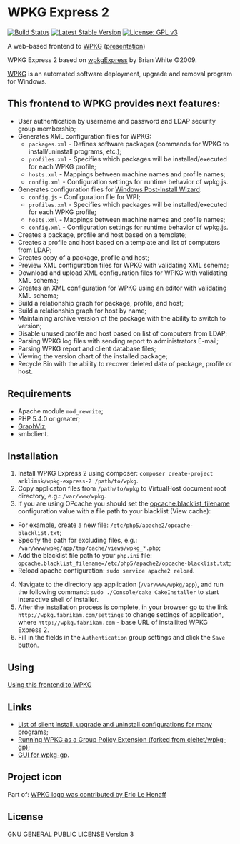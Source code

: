 # WPKG Express 2
[![Build Status](https://travis-ci.com/anklimsk/wpkg-express-2.svg?branch=master)](https://travis-ci.com/anklimsk/wpkg-express-2)
[![Latest Stable Version](https://poser.pugx.org/anklimsk/wpkg-express-2/v/stable)](https://packagist.org/packages/anklimsk/wpkg-express-2)
[![License: GPL v3](https://img.shields.io/badge/License-GPL%20v3-blue.svg)](https://www.gnu.org/licenses/gpl-3.0)

A web-based frontend to [WPKG](https://wpkg.org) ([presentation](https://anklimsk.github.io/wpkg-express-2/presentation/))

WPKG Express 2 based on [wpkgExpress](https://code.google.com/archive/p/wpkgexpress)
by Brian White &copy;2009.

[WPKG](https://wpkg.org/WPKG_overview) is an automated software deployment, upgrade and removal program for Windows.

## This frontend to WPKG provides next features:

- User authentication by username and password and LDAP security group membership;
- Generates XML configuration files for WPKG:
  * `packages.xml` - Defines software packages (commands for WPKG to 
    install/uninstall programs, etc.);
  * `profiles.xml` - Specifies which packages will be installed/executed
    for each WPKG profile;
  * `hosts.xml` - Mappings between machine names and profile names;
  * `config.xml` - Configuration settings for runtime behavior of wpkg.js.
- Generates configuration files for [Windows Post-Install Wizard](https://msfn.org/board/topic/158274-windows-post-install-wizard-main-thread):
  * `config.js` - Configuration file for WPI;
  * `profiles.xml` - Specifies which packages will be installed/executed
    for each WPKG profile;
  * `hosts.xml` - Mappings between machine names and profile names;
  * `config.xml` - Configuration settings for runtime behavior of wpkg.js.
- Creates a package, profile and host based on a template;
- Creates a profile and host based on a template and list of computers from LDAP;
- Creates copy of a package, profile and host;
- Preview XML configuration files for WPKG with validating XML schema;
- Download and upload XML configuration files for WPKG with validating XML schema;
- Creates an XML configuration for WPKG using an editor with validating XML schema;
- Build a relationship graph for package, profile, and host;
- Build a relationship graph for host by name;
- Maintaining archive version of the package with the ability to switch to version;
- Disable unused profile and host based on list of computers from LDAP;
- Parsing WPKG log files with sending report to administrators E-mail;
- Parsing WPKG report and client database files;
- Viewing the version chart of the installed package;
- Recycle Bin with the ability to recover deleted data of package, profile or host.

## Requirements

- Apache module `mod_rewrite`;
- PHP 5.4.0 or greater;
- [GraphViz](https://www.graphviz.org);
- smbclient.

## Installation

1. Install WPKG Express 2 using composer:
  `composer create-project anklimsk/wpkg-express-2 /path/to/wpkg`.
2. Copy applicaton files from `/path/to/wpkg`
  to VirtualHost document root directory, e.g.: `/var/www/wpkg`.
3. If you are using OPcache you should set the [opcache.blacklist_filename](https://www.php.net/manual/en/opcache.configuration.php#ini.opcache.blacklist-filename)
  configuration value with a file path to your blacklist (View cache):
  - For example, create a new file:
    `/etc/php5/apache2/opcache-blacklist.txt`;
  - Specify the path for excluding files, e.g.: `/var/www/wpkg/app/tmp/cache/views/wpkg_*.php`;
  - Add the blacklist file path to your `php.ini` file:
    `opcache.blacklist_filename=/etc/php5/apache2/opcache-blacklist.txt`;
  - Reload apache configuration: `sudo service apache2 reload`.
4. Navigate to the directory `app` application (`/var/www/wpkg/app`),
  and run the following command: `sudo ./Console/cake CakeInstaller`
  to start interactive shell of installer.
5. After the installation process is complete, in your browser go to the link
  `http://wpkg.fabrikam.com/settings` to change settings of application,
  where `http://wpkg.fabrikam.com` - base URL of installited WPKG Express 2.
6. Fill in the fields in the `Authentication` group settings and click the `Save` button.

## Using

[Using this frontend to WPKG](using.md)

## Links

- [List of silent install, upgrade and uninstall configurations for many programs](https://wpkg.org/Category:Silent_Installers);
- [Running WPKG as a Group Policy Extension (forked from cleitet/wpkg-gp)](https://github.com/sonicnkt/wpkg-gp);
- [GUI for wpkg-gp](https://github.com/sonicnkt/wpkg-gp-client).

## Project icon

Part of: [WPKG logo was contributed by Eric Le Henaff](http://wpkg.org/wpkg.png)

## License

GNU GENERAL PUBLIC LICENSE Version 3
